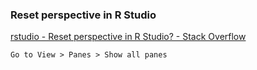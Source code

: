 ###  Reset perspective in R Studio


[rstudio - Reset perspective in R Studio? - Stack Overflow](https://stackoverflow.com/questions/35381742/reset-perspective-in-r-studio "rstudio - Reset perspective in R Studio? - Stack Overflow")


 

```shell
Go to View > Panes > Show all panes


```
